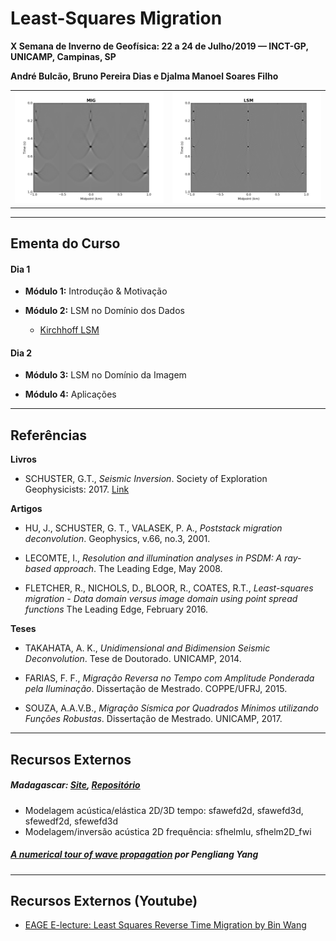 Least-Squares Migration
=======================
**X Semana de Inverno de Geofísica: 22 a 24 de Julho/2019 — INCT-GP, UNICAMP, Campinas, SP**

**André Bulcão, Bruno Pereira Dias e Djalma Manoel Soares Filho**

|   |   | 
|---|---|
| ![Migration](figures/mig.png) | ![Least-Squares Migration](figures/lsm.png) |

 ---------------------------------

Ementa do Curso
---------------

#### Dia 1

- **Módulo 1:** Introdução & Motivação
  
- **Módulo 2:** LSM no Domínio dos Dados
   - [Kirchhoff LSM](lsm/kirch)

#### Dia 2

- **Módulo 3:** LSM no Domínio da Imagem
  
- **Módulo 4:** Aplicações
  

---------------------------------

Referências
-----------

**Livros**

* SCHUSTER, G.T., *Seismic Inversion*. Society of Exploration Geophysicists: 2017. [Link](https://library.seg.org/doi/book/10.1190/1.9781560803423)

**Artigos**

* HU, J., SCHUSTER, G. T., VALASEK, P. A., *Poststack migration deconvolution*. Geophysics, v.66, no.3, 2001.

* LECOMTE, I., *Resolution and illumination analyses in PSDM: A ray-based approach*. The Leading Edge, May 2008.

* FLETCHER, R., NICHOLS, D., BLOOR, R., COATES, R.T., *Least-squares migration - Data domain versus image domain using point spread functions* The Leading Edge, February 2016.

**Teses**

* TAKAHATA, A. K., *Unidimensional and Bidimension Seismic Deconvolution*. Tese de Doutorado. UNICAMP, 2014.

* FARIAS, F. F., *Migração Reversa no Tempo com Amplitude Ponderada pela Iluminação*. Dissertação de Mestrado. COPPE/UFRJ, 2015.

* SOUZA, A.A.V.B., *Migração Sísmica por Quadrados Mínimos utilizando Funções Robustas*. Dissertação de Mestrado. UNICAMP, 2017.

---------------------------------

Recursos Externos
-----------------

##### Madagascar: [Site](http://ahay.org/wiki/Main_Page/), [Repositório](https://github.com/ahay/)

- Modelagem acústica/elástica 2D/3D tempo: sfawefd2d, sfawefd3d, sfewedf2d, sfewefd3d
- Modelagem/inversão acústica 2D frequência: sfhelmlu, sfhelm2D_fwi

##### [A numerical tour of wave propagation](http://www.reproducibility.org/RSF/book/xjtu/primer/paper_html/) por Pengliang Yang

---------------------------------

Recursos Externos (Youtube)
--------------------------
- [EAGE E-lecture: Least Squares Reverse Time Migration by Bin Wang](https://www.youtube.com/watch?v=PZEHGpiZJAY)
